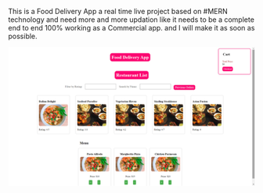 This is a Food Delivery App a real time live project based on #MERN technology and need more and more updation like it needs to be a complete end to end 100% working as a Commercial app. and I will make it as soon as possible.

![logo](Screenshots/MainPage.png)
